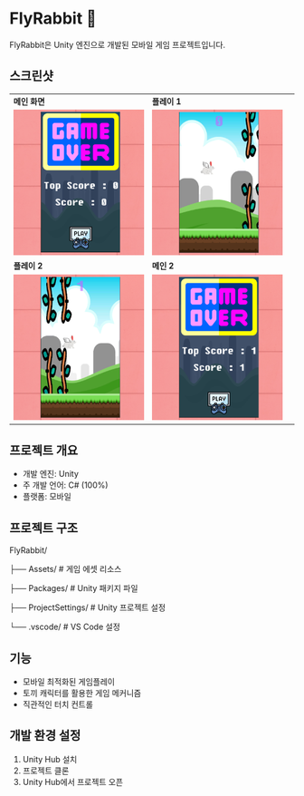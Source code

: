 # FlyRabbit 🐰

FlyRabbit은 Unity 엔진으로 개발된 모바일 게임 프로젝트입니다.

## 스크린샷
<table>
<tr>
<td><b>메인 화면</b></td>
<td><b>플레이 1</b></td>
</tr>
<tr>
<td><img src="https://raw.githubusercontent.com/lhg1006/portfolio-images/e68c1d680a5e0ccbda716b34dec41439bc986949/images/project/flyrb-0.png" width="100%" alt="메인 화면"></td>
<td><img src="https://raw.githubusercontent.com/lhg1006/portfolio-images/e68c1d680a5e0ccbda716b34dec41439bc986949/images/project/flyrb-1.png" width="100%" alt="메인 화면"></td>
</tr>
<tr>
<td><b>플레이 2</b></td>
<td><b>메인 2</b></td>
</tr>
<tr>
<td><img src="https://raw.githubusercontent.com/lhg1006/portfolio-images/e68c1d680a5e0ccbda716b34dec41439bc986949/images/project/flyrb-2.png" width="100%" alt="메인 화면"></td>
<td><img src="https://raw.githubusercontent.com/lhg1006/portfolio-images/e68c1d680a5e0ccbda716b34dec41439bc986949/images/project/flyrb-3.png" width="100%" alt="메인 화면"></td>
<td></td>
</tr>
</table>

## 프로젝트 개요

- 개발 엔진: Unity
- 주 개발 언어: C# (100%)
- 플랫폼: 모바일

## 프로젝트 구조

<p>FlyRabbit/</p>
<p>├── Assets/ # 게임 에셋 리소스</p>
<p>├── Packages/ # Unity 패키지 파일</p>
<p>├── ProjectSettings/ # Unity 프로젝트 설정</p>
<p>└── .vscode/ # VS Code 설정</p>


## 기능
- 모바일 최적화된 게임플레이
- 토끼 캐릭터를 활용한 게임 메커니즘
- 직관적인 터치 컨트롤

## 개발 환경 설정

1. Unity Hub 설치
2. 프로젝트 클론
3. Unity Hub에서 프로젝트 오픈
